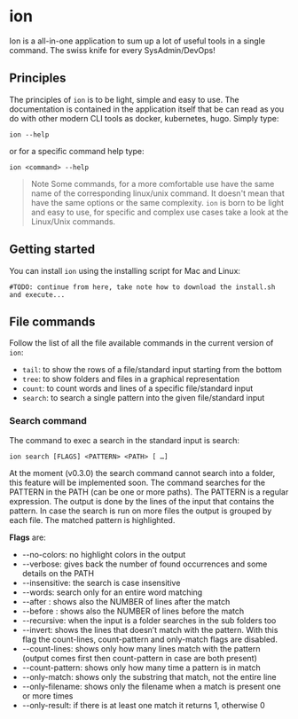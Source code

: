 # ion
Ion is a all-in-one application to sum up a lot of useful tools in a single command. The swiss knife for every SysAdmin/DevOps!

## Principles

The principles of `ion` is to be light, simple and easy to use. The documentation is contained in the application itself
that be can read as you do with other modern CLI tools as docker, kubernetes, hugo. Simply type:

```shell
ion --help
```

or for a specific command help type:

```shell
ion <command> --help
```

> Note
Some commands, for a more comfortable use have the same name of the corresponding linux/unix command. It doesn't mean that have
the same options or the same complexity. `ion` is born to be light and easy to use, for specific and complex use cases take a look at the
Linux/Unix commands.

## Getting started

You can install `ion` using the installing script for Mac and Linux:

```shell
#TODO: continue from here, take note how to download the install.sh and execute...
```

## File commands

Follow the list of all the file available commands in the current version of `ion`:
- `tail`: to show the rows of a file/standard input starting from the bottom
- `tree`: to show folders and files in a graphical representation
- `count`: to count words and lines of a specific file/standard input
- `search`: to search a single pattern into the given file/standard input

### Search command
The command to exec a search in the standard input is search:

```shell
ion search [FLAGS] <PATTERN> <PATH> [ …]
```

At the moment (v0.3.0) the search command cannot search into a folder, this feature will be implemented soon.
The command searches for the PATTERN in the PATH (can be one or more paths). The PATTERN is a regular expression.
The output is done by the lines of the input that contains the pattern. In case the search is run on more files the output is grouped by each file. The matched pattern is highlighted.

**Flags** are:
- --no-colors: no highlight colors in the output
- --verbose: gives back the number of found occurrences and some details on the PATH
- --insensitive: the search is case insensitive
- --words: search only for an entire word matching
- --after <NUMBER>: shows also the NUMBER of lines after the match
- --before <NUMBER>: shows also the NUMBER of lines before the match 
- --recursive: when the input is a folder searches in the sub folders too
- --invert: shows the lines that doesn’t match with the pattern. With this flag the count-lines, count-pattern and only-match flags are disabled.
- --count-lines: shows only how many lines match with the pattern (output comes first then count-pattern in case are both present)
- --count-pattern: shows only how many time a pattern is in match
- --only-match: shows only the substring that match, not the entire line
- --only-filename: shows only the filename when a match is present one or more times
- --only-result: if there is at least one match it returns 1, otherwise 0

